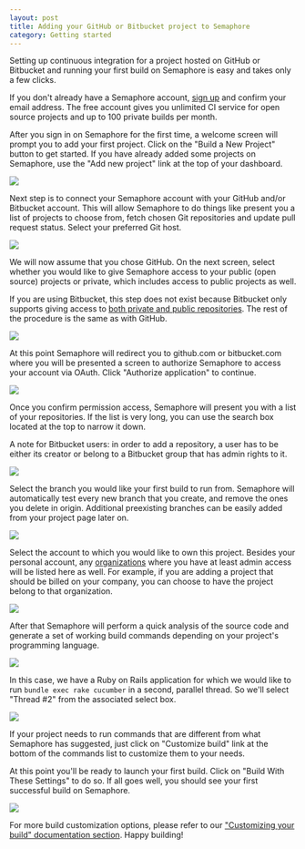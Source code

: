 ```yaml
---
layout: post
title: Adding your GitHub or Bitbucket project to Semaphore
category: Getting started
---
```


Setting up continuous integration for a project hosted on GitHub or Bitbucket
and running your first build on Semaphore is easy and takes only a few clicks.

If you don't already have a Semaphore account, [sign up](/users/sign_up) and
confirm your email address. The free account gives you unlimited CI service for
open source projects and up to 100 private builds per month.

After you sign in on Semaphore for the first time, a welcome screen will prompt
you to add your first project. Click on the "Build a New Project" button to get
started.  If you have already added some projects on Semaphore, use the "Add new
project" link at the top of your dashboard.

<img src="/docs/assets/img/adding-new-project/build-new-project.png" class="img-responsive img-bordered">

Next step is to connect your Semaphore account with your GitHub and/or Bitbucket
account. This will allow Semaphore to do things like present you a list of
projects to choose from, fetch chosen Git repositories and update pull request
status. Select your preferred Git host.

<img src="/docs/assets/img/adding-new-project/select-github-or-bitbucket.png" class="img-responsive img-bordered">

We will now assume that you chose GitHub. On the next screen, select whether you
would like to give Semaphore access to your public (open source) projects or
private, which includes access to public projects as well.

If you are using Bitbucket, this step does not exist because Bitbucket only supports
giving access to [both private and public
repositories](https://confluence.atlassian.com/display/BITBUCKET/OAuth+FAQ#OAuthFAQ-DoIhavegranularcontrolofOAuthpermissions%28scopes%29).
The rest of the procedure is the same as with GitHub.

<img src="/docs/assets/img/adding-new-project/choose-public-private-github-scope.png" class="img-responsive img-bordered">

At this point Semaphore will redirect you to github.com or bitbucket.com where
you will be presented a screen to authorize Semaphore to access your account via
OAuth.  Click "Authorize application" to continue.

<img src="/docs/assets/img/adding-new-project/authorize-semaphore-for-github.png" class="img-responsive img-bordered">

Once you confirm permission access, Semaphore will present you with a list of
your repositories. If the list is very long, you can use the search box located
at the top to narrow it down.

A note for Bitbucket users: in order to add a repository, a user has to be
either its creator or belong to a Bitbucket group that has admin rights to it.

<img src="/docs/assets/img/adding-new-project/select-project.png" class="img-responsive img-bordered">

Select the branch you would like your first build to run from. Semaphore will
automatically test every new branch that you create, and remove the ones you
delete in origin. Additional preexisting branches can be easily added from your
project page later on.

<img src="/docs/assets/img/adding-new-project/select-branch.png" class="img-responsive img-bordered">

Select the account to which you would like to own this project. Besides your
personal account, any
[organizations](/organizations/setting-up-an-organization.html) where you have
at least admin access will be listed here as well. For example, if you are
adding a project that should be billed on your company, you can choose to have
the project belong to that organization.

<img src="/docs/assets/img/adding-new-project/select-account.png" class="img-responsive img-bordered">

After that Semaphore will perform a quick analysis of the source code and
generate a set of working build commands depending on your project's programming
language.

<img src="/docs/assets/img/adding-new-project/analysis-results.png" class="img-responsive img-bordered">

In this case, we have a Ruby on Rails application for which we would like to run
`bundle exec rake cucumber` in a second, parallel thread. So we'll select
"Thread #2" from the associated select box.

<img src="/docs/assets/img/adding-new-project/thread2.png" class="img-responsive img-bordered">

If your project needs to run commands that are different from what Semaphore has
suggested, just click on "Customize build" link at the bottom of the commands
list to customize them to your needs.

At this point you'll be ready to launch your first build. Click on "Build With
These Settings" to do so. If all goes well, you should see your first successful
build on Semaphore.

<img src="/docs/assets/img/adding-new-project/green-build.png" class="img-responsive img-bordered">

For more build customization options, please refer to our ["Customizing your
build" documentation section](/docs). Happy building!
